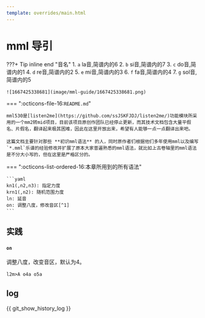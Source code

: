 ```yaml
---
template: overrides/main.html
---
```

# mml 导引

???+ Tip  inline end "音名"
    1. `a` la音,简谱内的6
    2. `b` si音,简谱内的7
    3. `c` do音,简谱内的1
    4. `d` re音,简谱内的2
    5. `e` mi音,简谱内的3
    6. `f` fa音,简谱内的4
    7. `g` sol音,简谱内的5

    ![1667425338681](image/mml-guide/1667425338681.png)

=== ":octicons-file-16:`README.md`"
  
    mml530是[listen2me](https://github.com/ssJSKFJDJ/listen2me/)功能模块所采用的一个mm2转mid项目，目前该项目原创作团队已经停止更新，而其技术文档包含大量平假名、片假名，翻译起来极其困难，因此在这里开放出来，希望有人能够一点一点翻译出来吧。

    这篇文档主要针对那些 **初识mml语法** 的人，同时原作者们根据他们多年使用mml以及编写 `*.mml`乐谱的经验修改并扩展了原本大家普遍熟悉的mml语法，就比如上古卷轴里的mml语法是不分大小写的，但在这里是严格区分的。

=== ":octicons-list-ordered-16:本章所用到的所有语法"

    ```yaml
    kn1(,n2,n3): 指定力度
    krn1(,n2): 随机范围力度
    ln: 延音
    on: 调整八度，修改音区[^1]
    ```

## 实践

#### `on`
  调整八度，改变音区，默认为4。
```md title="例1"
l2m>A o4a o5a
```
## **log**

{{ git_show_history_log }}


<!-- pn1(,n2,n3)        パンポット、恃步猛、スイッチ
qn1,n2             ゲ〖トタイム、呵你券不墓
r                  蒂射
s                  Control Changeなどの臼维怠墙を1搀だけ豺近。
tn                 テンポを肋年します。认跋は1×65535。介袋猛は稍年です。
u                  --
vn                 不翁。认跋は0×127。
wn                 キ〖オフベロシティ。介袋猛は0。
xnn                眶猛の16渴眶回年。
yn1,n2             コントロ〖ルチェンジ。认跋はn1,n2ともに0×127。
zn                 恃眶z0×z255

| 命令 | 描述 |
| ---- | ---- |
An1(,n2)           ポリフォニックキ〖プレッシャ〖
BSn                ベンド。认跋は0×127です。∈~nと票じ∷
BRn                ベンドレンジ。
BTn1,n2            秋灰。尸灰がn1で尸熟がn2です。∈毋¨BT6,8 = 6/8秋灰∷
BWn                2バイトベンド。认跋は0×16383。BS64=BW8192,BS127=BW16383。
Cn                 MIDIチャンネル。认跋は1×16。Cn"..."でトラック叹淡揭。
C                  附哼のMIDIチャンネルを山す矢机。
Dn                 ディチュ〖ンˉnは·-64×63 の认跋。
En                 エクスプレッション。
EEn1,n2,n3,n4....  デ〖タをSMFに木儡叫蜗する。
EXn1,n2,n3,n4....  エクスクル〖シブ。{...}で崇るとチェックサム极瓢纷换。
FBn1,n2,n3,n4....  エンベロ〖プ∈ベンド∷
FWn1,n2,n3,n4....  エンベロ〖プ∈2バイトのベンド∷
FEn1,n2,n3,n4....  エンベロ〖プ∈エクスプレッション∷
FPn1,n2,n3,n4....  エンベロ〖プ∈パンポット∷
FVn1,n2,n3,n4....  エンベロ〖プ∈ボリュ〖ム∷
FCn1,n2,n3,n4....  エンベロ〖プ∈カットオフ件侨眶∷
FRn1,n2,n3,n4....  エンベロ〖プ∈レゾナンス∷
FMn1,n2,n3,n4....  エンベロ〖プ∈モジュレ〖ション∷
FAn1,n2,n3,n4....  エンベロ〖プ∈アフタ〖タッチ∷
FTn1,n2,n3,n4....  エンベロ〖プ∈テンポ∷
Gn                 チャンネルˇプレッシャ〖。(0 <= n <=127)
Hn1,n2             バンクチェンジ。∈y0,n1 y32,n2 と票じ∷
IBn1,n2,n3,n4(,n5) 慷升恃拇∈ベンド∷
IWn1,n2,n3,n4(,n5) 慷升恃拇∈2バイトのベンド∷
IEn1,n2,n3,n4(,n5) 慷升恃拇∈エクスプレッション∷
IPn1,n2,n3,n4(,n5) 慷升恃拇∈パンポット∷
IVn1,n2,n3,n4(,n5) 慷升恃拇∈ボリュ〖ム∷
ICn1,n2,n3,n4(,n5) 慷升恃拇∈カットオフ件侨眶∷
IRn1,n2,n3,n4(,n5) 慷升恃拇∈レゾナンス∷
IMn1,n2,n3,n4(,n5) 慷升恃拇∈モジュレ〖ション∷
IAn1,n2,n3,n4(,n5) 慷升恃拇∈アフタ〖タッチ∷
ITn1,n2,n3,n4(,n5) 慷升恃拇∈テンポ∷
Jn                 不超を戎规で回年し、笆惯の不超を痰浑する。J0で豺近。
Kn1(,n2)           キ〖オン、ベロシティ
KI                 拇规回年∈没拇∷
KJ                 拇规回年∈墓拇∷
L                  --
Mn1,n2             ディレイタイム(n1)烧きモジュレ〖ション(n2)
MOF                MONnおよびMn1,n2コマンドの豺近ˉMON0 と票じˉ
MONn               痰掘凤モジュレ〖ション。认跋は0×127。
Nn1,n2,n3          NRPNコマンド。n1...MSB、n2...LSB、n3...デ〖タ
O                  --
P                  ダンパ〖ˇペダル∈コントロ〖ルチェンジ64戎∷をオンする。
Qn                 充圭回年のゲ〖トタイム。介袋猛は8。
R                  ロ〖ランド慎のチャンネル戎规を山す矢机。
RT                 そのトラックをリズムパ〖トに回年します。
S                  附哼のステップ眶などの攫鼠を(コンパイル箕に)山绩します。
TCn                カットオフ件侨眶を回年します。(0<=n<=127)
TRn                レゾナンスを回年します。(0<=n<=127)
UBn1,n2,n3,n4....  妈２エンベロ〖プ∈ベンド∷
UWn1,n2,n3,n4....  妈２エンベロ〖プ∈2バイトのベンド∷
UEn1,n2,n3,n4....  妈２エンベロ〖プ∈エクスプレッション∷
UPn1,n2,n3,n4....  妈２エンベロ〖プ∈パンポット∷
UVn1,n2,n3,n4....  妈２エンベロ〖プ∈ボリュ〖ム∷
UCn1,n2,n3,n4....  妈２エンベロ〖プ∈カットオフ件侨眶∷
URn1,n2,n3,n4....  妈２エンベロ〖プ∈レゾナンス∷
UMn1,n2,n3,n4....  妈２エンベロ〖プ∈モジュレ〖ション∷
UAn1,n2,n3,n4....  妈２エンベロ〖プ∈アフタ〖タッチ∷
UTn1,n2,n3,n4....  妈２エンベロ〖プ∈テンポ∷
Vn                 ≈(n∽および≈)n∽においてn臼维箕の猛の回年。介袋猛は4。
WT"...."           テキスト淡揭。メモなどのテキスト矢机を淡揭します。
WI"...."           弛达叹淡揭。
WL"...."           参混淡揭。
WM"...."           マ〖カ〖。リハ〖サルˇマ〖クやセクション叹を淡揭します。
WC"...."           キュ〖ポイント霹のメモ今きを淡揭します。
X                  ダンパ〖ˇペダルをオフにします。
Y                  --
Z{...}             恃眶遍换コマンド。猛の洛掐、颅し换、苞き换。

| 命令 | 描述 |
| ---- | ---- |
#title "....."     タイトル
#copyright "....." 螟侯涪山绩
#timebase n        タイムベ〖ス
#include "....."   嘲婶ファイルの粕み哈み
#swap<>            オクタ〖ブの惧げ布げ >, < の掐れ垂え
#swap()            ベロシティ〖の惧げ布げ ), ( の掐れ垂え
#german            ドイツ萎の不叹を蝗います。hがシ、bがシのフラットになる。

| 命令 | 描述 |
| ---- | ---- |
`# 眶 "叹涟"        嘲婶のプリプロセッサとの息啡怠墙
`- フラット
`+ シャ〖プ
`* ナチュラル
  $n                 マクロ。$0a×$9a, ..., $0z×$9zが蝗脱材墙
  &                  涟の不をキ〖オフしない。
  <                  オクタ〖ブを１つ布げる。

| 命令 | 描述 |
| ---- | ---- |
`> オクタ〖ブを１つ惧げる。
`> (n                 ベロシティをn布げます。∈nを臼维箕はVnで回年した猛∷
`> )n                 ベロシティをn惧げます。∈nを臼维箕はVnで回年した猛∷
`> [...]n             '[]'で跋まれた粗を回年搀眶だけ帆り手しますˉ
`> :                  '[]'面の呵稿の帆り手しでその超霖のル〖プを却けます。
`> @n                 プログラムチェンジ。认跋は0×127。
`> @+n                プログラムチェンジの猛をすべてnだけ笼やす。
`> !                  そのトラックのこのコマンド笆惯のデ〖タを痰浑する。
`> /*                 ≈*/∽までをコメントとみなす。'/*'は涩ず乖片に弥く。
`> ;                  このコマンド笆惯、乖琐までをコメントとみなす。
`> _n                 啪拇
`> __n                陵滦啪拇
`> &n                 ≈n尸不射∽による眶猛の回年ˉ
`> %n                 ≈クロック眶∽による不墓の回年。
`> |                  井泪俐ˉ鄂球やTABと票霹に胺われるˉ
`> =n                 遍琳スイッチ。=1で遍琳スキップ。=0で牲耽。
`> ~n                 ベンド。BSnと票じ。
`> ?                  トラック回年のワイルドカ〖ド∈'?'は'A'×'Z'を山す∷
`> \                  乖の擂り手し -->

